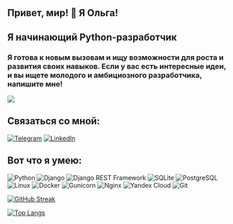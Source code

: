## Привет, мир! 👋 Я Ольга!
## Я начинающий Python-разработчик
### Я готова к новым вызовам и ищу возможности для роста и развития своих навыков. Если у вас есть интересные идеи, и вы ищете молодого и амбициозного разработчика, напишите мне! 
![](https://images.pexels.com/photos/1546898/pexels-photo-1546898.jpeg?auto=compress&cs=tinysrgb&w=1260&h=750&dpr=2)
## Связаться со мной:
[![Telegram](https://img.shields.io/badge/Telegram-2CA5E0?style=for-the-badge&logo=telegram&logoColor=white)](https://telegram.me/Olga_Melihova)
[![LinkedIn](https://img.shields.io/badge/LinkedIn-0077B5?style=for-the-badge&logo=linkedin&logoColor=white)](https://linkedin.com/in/ольга-мелихова-78563192)
## Вот что я умею:
![Python](https://img.shields.io/badge/Python-3776AB?style=for-the-badge&logo=python&logoColor=white)
![Django](https://img.shields.io/badge/Django-092E20?style=for-the-badge&logo=django&logoColor=white) 
![Django REST Framework](https://img.shields.io/badge/Django_REST_Framework-092E20?style=for-the-badge&logo=django&logoColor=white)
![SQLite](https://img.shields.io/badge/SQLite-003B57?style=for-the-badge&logo=sqlite&logoColor=white) 
![PostgreSQL](https://img.shields.io/badge/PostgreSQL-4169E1?style=for-the-badge&logo=postgresql&logoColor=white) 
![Linux](https://img.shields.io/badge/Linux-FCC624?style=for-the-badge&logo=linux&logoColor=black) 
![Docker](https://img.shields.io/badge/Docker-2496ED?style=for-the-badge&logo=docker&logoColor=white) 
![Gunicorn](https://img.shields.io/badge/Gunicorn-008272?style=for-the-badge&logo=gunicorn&logoColor=white)
![Nginx](https://img.shields.io/badge/Nginx-009639?style=for-the-badge&logo=nginx&logoColor=white) 
![Yandex Cloud](https://img.shields.io/badge/YandexCloud-FFDB4D?style=for-the-badge&logo=yandex&logoColor=black) 
![Git](https://img.shields.io/badge/Git-F05032?style=for-the-badge&logo=git&logoColor=white) 

[![GitHub Streak](https://github-readme-streak-stats.herokuapp.com/?user=ApriCotBrain)](https://git.io/streak-stats)

[![Top Langs](https://github-readme-stats.vercel.app/api/top-langs/?username=ApriCotBrain&layout=compact)](https://github.com/ApriCotBrain/github-readme-stats)



<!--
**ApriCotBrain/ApriCotBrain** is a ✨ _special_ ✨ repository because its `README.md` (this file) appears on your GitHub profile.

Here are some ideas to get you started:

- 🔭 I’m currently working on ...
- 🌱 I’m currently learning ...
- 👯 I’m looking to collaborate on ...
- 🤔 I’m looking for help with ...
- 💬 Ask me about ...
- 📫 How to reach me: ...
- 😄 Pronouns: ...
- ⚡ Fun fact: ...
-->
